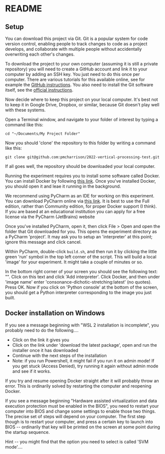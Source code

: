 # README

## Setup

You can download this project via Git. 
Git is a popular system for code version control, enabling people to track changes to code as a project develops,
and collaborate with multiple people without accidentally overwriting each other's changes.

To download the project to your own computer (assuming it is still a private repository) you will need to create
a GitHub account and link it to your computer by adding an SSH key. You just need to do this once per computer.
There are various tutorials for this available online, see for example the
[GitHub instructions](https://docs.github.com/en/authentication/connecting-to-github-with-ssh/adding-a-new-ssh-key-to-your-github-account).
You also need to install the Git software itself, see the [official instructions](https://git-scm.com/book/en/v2/Getting-Started-Installing-Git).

Now decide where to keep this project on your local computer. It's best not to keep it in Google Drive, Dropbox,
or similar, because Git doesn't play well with these systems.

Open a Terminal window, and navigate to your folder of interest by typing a command like this:

```
cd "~/Documents/My Project Folder"
```

Now you should 'clone' the repository to this folder by writing a command like this:

```
git clone git@github.com:pmcharrison/2022-vertical-processing-test.git
```

If all goes well, the repository should be downloaded your local computer.

Running the experiment requires you to install some software called Docker. You can install Docker by following
[this link](https://docs.docker.com/get-docker/).
Once you've installed Docker, you should open it and leae it running in the background.

We recommend using PyCharm as an IDE for working on this experiment. You can download PyCharm online
via [this link](https://www.jetbrains.com/help/pycharm/installation-guide.html).
It is best to use the Full edition, rather than Community edition, for proper Docker support (I think).
If you are based at an educational institution you can apply for a free license via the PyCharm (JetBrains) website

Once you've installed PyCharm, open it, then click File > Open and open the folder that Git downloaded for you.
This opens the experiment directory as a PyCharm 'project'.
It may ask you to setup an 'interpreter' at this point; ignore this message and click cancel.

Within PyCharm, double-click `build.sh`, and then run it by clicking the little green 'run' symbol 
in the top left corner of the script. This will build a local 'image' for your experiment. It might take a 
couple of minutes or so.

In the bottom right corner of your screen you should see the following text: "<No interpreter>".
Click on this text and click 'Add interpreter'.
Click Docker, and then under 'image name' enter 'consonance-dichotic-stretching:latest' (no quotes).
Press OK. Now if you click on 'Python console' at the bottom of the screen, you should get a Python interpreter
corresponding to the image you just built.

## Docker installation on Windows

If you see a message beginning with "WSL 2 installation is incomplete", you probably need to do the following....

- Click on the link it gives you
- Click on the link under 'download the latest package', open and run the installer once it has downloaded
- Continue with the next steps of the installation
- Note: if you run Powershell, it might fail if you run it on admin mode! If you get stuck (Access Denied),
  try running it again without admin mode and see if it works.

If you try and resume opening Docker straight after it will probably throw an error.
This is ordinarily solved by restarting the computer and reopening Docker. 

If you see a message beginning "Hardware assisted virtualization and data execution protection must be enabled in the BIOS",
you need to restart your computer into BIOS and change some settings to enable those two things.
The precise set of steps will depend on your computer. The first step though is to restart your computer,
and press a certain key to launch into BIOS -- ordinarily that key will be printed on the screen at some point
during the startup sequence. 

Hint -- you might find that the option you need to select is called 'SVM mode'....